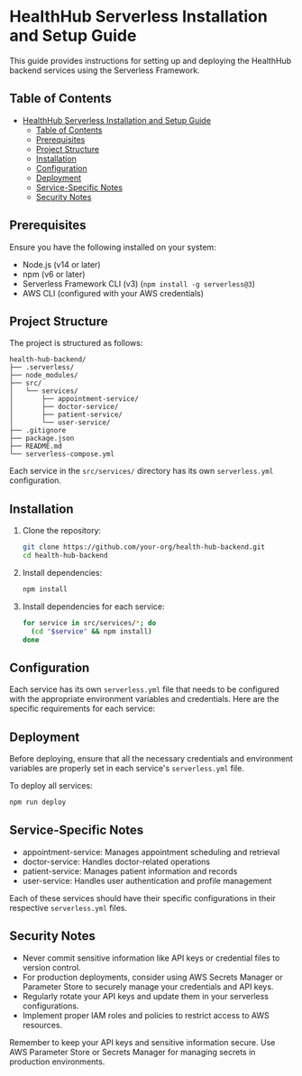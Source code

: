 # HealthHub Serverless Installation and Setup Guide

This guide provides instructions for setting up and deploying the HealthHub backend services using the Serverless Framework.

## Table of Contents

- [HealthHub Serverless Installation and Setup Guide](#healthhub-serverless-installation-and-setup-guide)
  - [Table of Contents](#table-of-contents)
  - [Prerequisites](#prerequisites)
  - [Project Structure](#project-structure)
  - [Installation](#installation)
  - [Configuration](#configuration)
  - [Deployment](#deployment)
  - [Service-Specific Notes](#service-specific-notes)
  - [Security Notes](#security-notes)

## Prerequisites

Ensure you have the following installed on your system:

- Node.js (v14 or later)
- npm (v6 or later)
- Serverless Framework CLI (v3) (`npm install -g serverless@3`)
- AWS CLI (configured with your AWS credentials)

## Project Structure

The project is structured as follows:

```
health-hub-backend/
├── .serverless/
├── node_modules/
├── src/
│   └── services/
│       ├── appointment-service/
│       ├── doctor-service/
│       ├── patient-service/
│       └── user-service/
├── .gitignore
├── package.json
├── README.md
└── serverless-compose.yml
```

Each service in the `src/services/` directory has its own `serverless.yml` configuration.

## Installation

1. Clone the repository:

   ```bash
   git clone https://github.com/your-org/health-hub-backend.git
   cd health-hub-backend
   ```

2. Install dependencies:

   ```bash
   npm install
   ```

3. Install dependencies for each service:
   ```bash
   for service in src/services/*; do
     (cd "$service" && npm install)
   done
   ```

## Configuration

Each service has its own `serverless.yml` file that needs to be configured with the appropriate environment variables and credentials. Here are the specific requirements for each service:

## Deployment

Before deploying, ensure that all the necessary credentials and environment variables are properly set in each service's `serverless.yml` file.

To deploy all services:

```bash
npm run deploy
```

## Service-Specific Notes

- appointment-service: Manages appointment scheduling and retrieval
- doctor-service: Handles doctor-related operations
- patient-service: Manages patient information and records
- user-service: Handles user authentication and profile management

Each of these services should have their specific configurations in their respective `serverless.yml` files.

## Security Notes

- Never commit sensitive information like API keys or credential files to version control.
- For production deployments, consider using AWS Secrets Manager or Parameter Store to securely manage your credentials and API keys.
- Regularly rotate your API keys and update them in your serverless configurations.
- Implement proper IAM roles and policies to restrict access to AWS resources.

Remember to keep your API keys and sensitive information secure. Use AWS Parameter Store or Secrets Manager for managing secrets in production environments.
